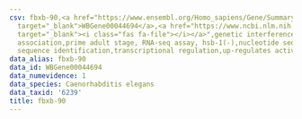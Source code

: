 ```yaml
---
csv: fbxb-90,<a href="https://www.ensembl.org/Homo_sapiens/Gene/Summary?db=core;g=WBGene00044694"
  target="_blank">WBGene00044694</a>,<a href="https://www.ncbi.nlm.nih.gov/pubmed/30894454"
  target="_blank"><i class="fas fa-file"></i></a>",genetic interference,functional
  association,prime adult stage, RNA-seq assay, hsb-1(-),nucleotide sequence identification,nucleotide
  sequence identification,transcriptional regulation,up-regulates activity
data_alias: fbxb-90
data_id: WBGene00044694
data_numevidence: 1
data_species: Caenorhabditis elegans
data_taxid: '6239'
title: fbxb-90
---
```


